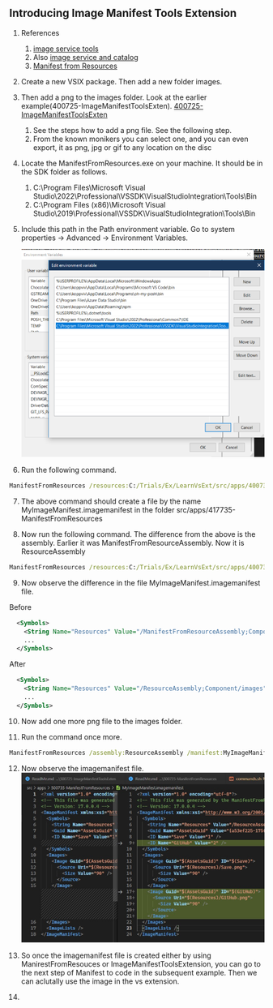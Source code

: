 ## Introducing Image Manifest Tools Extension

1. References 
   1. [image service tools](https://learn.microsoft.com/en-us/visualstudio/extensibility/internals/image-service-tools)
   2. Also [image service and catalog](https://learn.microsoft.com/en-us/visualstudio/extensibility/image-service-and-catalog)
   3. [Manifest from Resources](https://learn.microsoft.com/en-us/visualstudio/extensibility/internals/manifest-from-resources)

2. Create a new VSIX package. Then add a new folder images. 

3. Then add a png to the images folder. Look at the earlier example(400725-ImageManifestToolsExten). [400725-ImageManifestToolsExten](https://github.com/AvtsVivek/LearnVsExt/tree/main/src/tasks/400705-AddingMonikerIcon)
   1. See the steps how to add a png file. See the following step.
   2. From the known monikers you can select one, and you can even export, it as png, jpg or gif to any location on the disc 

4. Locate the ManifestFromResources.exe on your machine. It should be in the SDK folder as follows.
   1. C:\Program Files\Microsoft Visual Studio\2022\Professional\VSSDK\VisualStudioIntegration\Tools\Bin
   2. C:\Program Files (x86)\Microsoft Visual Studio\2019\Professional\VSSDK\VisualStudioIntegration\Tools\Bin

5. Include this path in the Path environment variable. Go to system properties -> Advanced -> Environment Variables.
   
   ![Path Env Var](./images/50_50PathEnvVar.png)

6. Run the following command. 
```cmd
ManifestFromResources /resources:C:/Trials/Ex/LearnVsExt/src/apps/400735-ManifestFromResources/images/Save.png /assembly:ManifestFromResourceAssembly /manifest:MyImageManifest.imagemanifest
```

7. The above command should create a file by the name MyImageManifest.imagemanifest in the folder src/apps/417735-ManifestFromResources

8. Now run the following command. The difference from the above is the assembly. Earlier it was ManifestFromResourceAssembly. Now it is ResourceAssembly 
```cmd
ManifestFromResources /resources:C:/Trials/Ex/LearnVsExt/src/apps/400735-ManifestFromResources/images/Save.png /assembly:ResourceAssembly /manifest:MyImageManifest.imagemanifest
```

9. Now observe the difference in the file MyImageManifest.imagemanifest file.

Before

```xml
  <Symbols>
    <String Name="Resources" Value="/ManifestFromResourceAssembly;Component/images" />
    ...
  </Symbols>
```

After
```xml
  <Symbols>
    <String Name="Resources" Value="/ResourceAssembly;Component/images" />
    ...
  </Symbols>
```

10. Now add one more png file to the images folder.

11. Run the command once more.

```cmd
ManifestFromResources /assembly:ResourceAssembly /manifest:MyImageManifest.imagemanifest /resources:"C:/Trials/Ex/LearnVsExt/src/apps/400735-ManifestFromResources/images/Save.png;C:/Trials/Ex/LearnVsExt/src/apps/400735-ManifestFromResources/images/GitHub.png" 

```

12.  Now observe the imagemanifest file.   
    ![Add Git Hub](./images/51_50_AddGitHub.jpg)

13. So once the imagemanifest file is created either by using ManirestFromResouces or ImageManifestToolsExtension, you can go to the next step of Manifest to code in the subsequent example. Then we can aclutally use the image in the vs extension.

14.  